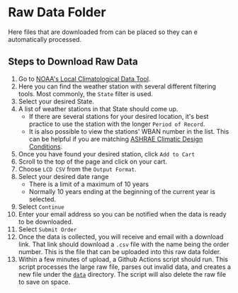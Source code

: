 # Raw Data Folder

Here files that are downloaded from []() can be placed so they can e automatically processed.

## Steps to Download Raw Data

1. Go to [NOAA's Local Climatological Data Tool](https://www.ncdc.noaa.gov/cdo-web/datatools/lcd).
2. Here you can find the weather station with several different filtering tools. Most commonly, the `State` filter is used.
3. Select your desired State.
4. A list of weather stations in that State should come up.
   - If there are several stations for your desired location, it's best practice to use the station with the longer `Period of Record`.
   - It is also possible to view the stations' WBAN number in the list. This can be helpful if you are matching [ASHRAE Climatic Design Conditions](http://ashrae-meteo.info/v2.0/).
5. Once you have found your desired station, click `Add to Cart`
6. Scroll to the top of the page and click on your cart.
7. Choose `LCD CSV` from the `Output Format`.
8. Select your desired date range
   - There is a limit of a maximum of 10 years
   - Normally 10 years ending at the beginning of the current year is selected.
9. Select `Continue`
10. Enter your email address so you can be notified when the data is ready to be downloaded.
11. Select `Submit Order`
12. Once the data is collected, you will receive and email with a download link. That link should download a `.csv` file with the name being the order number. This is the file that can be uploaded into this raw data folder.
13. Within a few minutes of upload, a Github Actions script should run. This script processes the large raw file, parses out invalid data, and creates a new file under the [`data`](https://github.com/David-Jackson/NOAA-Historical-Hourly-Weather-Data/tree/main/data) directory. The script will also delete the raw file to save on space.

